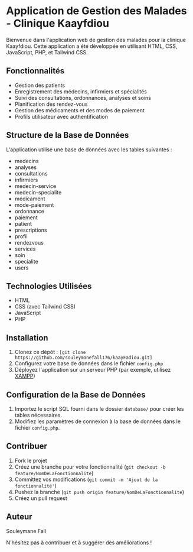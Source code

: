 # Application de Gestion des Malades - Clinique Kaayfdiou

Bienvenue dans l'application web de gestion des malades pour la clinique Kaayfdiou. Cette application a été développée en utilisant HTML, CSS, JavaScript, PHP, et Tailwind CSS.

## Fonctionnalités

- Gestion des patients
- Enregistrement des médecins, infirmiers et spécialités
- Suivi des consultations, ordonnances, analyses et soins
- Planification des rendez-vous
- Gestion des médicaments et des modes de paiement
- Profils utilisateur avec authentification

## Structure de la Base de Données

L'application utilise une base de données avec les tables suivantes :
- medecins
- analyses
- consultations
- infirmiers
- medecin-service
- medecin-specialite
- medicament
- mode-paiement
- ordonnance
- paiement
- patient
- prescriptions
- profil
- rendezvous
- services
- soin
- specialite
- users

## Technologies Utilisées

- HTML
- CSS (avec Tailwind CSS)
- JavaScript
- PHP

## Installation

1. Clonez ce dépôt : `[git clone https://github.com/souleymanefall176/kaayFadiou.git]`
2. Configurez votre base de données dans le fichier `config.php`
3. Déployez l'application sur un serveur PHP (par exemple, utilisez [XAMPP](https://www.apachefriends.org/index.html))

## Configuration de la Base de Données

1. Importez le script SQL fourni dans le dossier `database/` pour créer les tables nécessaires.
2. Modifiez les paramètres de connexion à la base de données dans le fichier `config.php`.

## Contribuer

1. Fork le projet
2. Créez une branche pour votre fonctionnalité (`git checkout -b feature/NomDeLaFonctionnalite`)
3. Committez vos modifications (`git commit -m 'Ajout de la fonctionnalité'`)
4. Pushez la branche (`git push origin feature/NomDeLaFonctionnalite`)
5. Créez un pull request

## Auteur

Souleymane Fall

N'hésitez pas à contribuer et à suggérer des améliorations !

